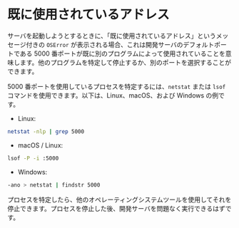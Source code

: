# 既に使用されているアドレス

サーバを起動しようとするときに、「既に使用されているアドレス」というメッセージ付きの `OSError` が表示される場合、これは開発サーバのデフォルトポートである 5000 番ポートが既に別のプログラムによって使用されていることを意味します。他のプログラムを特定して停止するか、別のポートを選択することができます。

5000 番ポートを使用しているプロセスを特定するには、`netstat` または `lsof` コマンドを使用できます。以下は、Linux、macOS、および Windows の例です。

- Linux:

```bash
netstat -nlp | grep 5000
```

- macOS / Linux:

```bash
lsof -P -i :5000
```

- Windows:

```bash
-ano > netstat | findstr 5000
```

プロセスを特定したら、他のオペレーティングシステムツールを使用してそれを停止できます。プロセスを停止した後、開発サーバを問題なく実行できるはずです。
